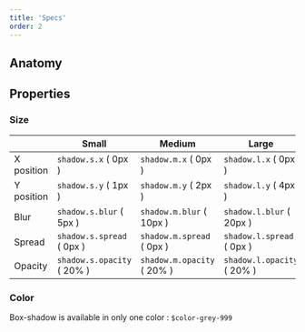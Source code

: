 ```yaml
---
title: 'Specs'
order: 2
---
```


## Anatomy

## Properties

### Size

|            | **Small**                   | **Medium**                  | **Large**                   |
| ---------- | --------------------------- | --------------------------- | --------------------------- |
| X position | `shadow.s.x` ( 0px )        | `shadow.m.x` ( 0px )        | `shadow.l.x` ( 0px )        |
| Y position | `shadow.s.y` ( 1px )        | `shadow.m.y` ( 2px )        | `shadow.l.y` ( 4px )        |
| Blur       | `shadow.s.blur` ( 5px )     | `shadow.m.blur` ( 10px )    | `shadow.l.blur` ( 20px )    |
| Spread     | `shadow.s.spread` ( 0px )   | `shadow.m.spread` ( 0px )   | `shadow.l.spread` ( 0px )   |
| Opacity    | `shadow.s.opacity` ( 20% )  | `shadow.m.opacity` ( 20% )  | `shadow.l.opacity` ( 20% )  |

### Color

Box-shadow is available in only one color : `$color-grey-999`